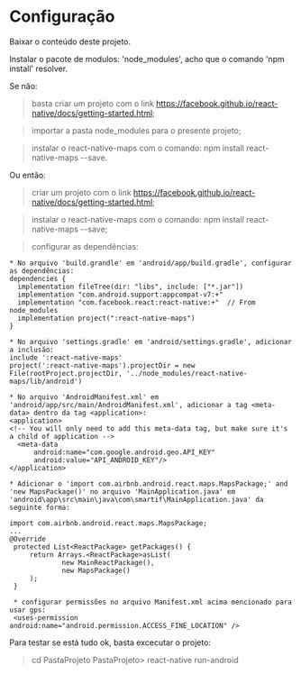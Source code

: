 # Configuração

Baixar o conteúdo deste projeto.

Instalar o pacote de modulos: 'node_modules', acho que o comando 'npm install' resolver.

Se não:

> basta criar um projeto com o link https://facebook.github.io/react-native/docs/getting-started.html;

> importar a pasta node_modules para o presente projeto;

> instalar o react-native-maps com o comando: npm install react-native-maps --save.

Ou então:

> criar um projeto com o link https://facebook.github.io/react-native/docs/getting-started.html;

> instalar o react-native-maps com o comando: npm install react-native-maps --save;

> configurar as dependências:

    * No arquivo 'build.grandle' em 'android/app/build.gradle', configurar as dependências:
    dependencies {
      implementation fileTree(dir: "libs", include: ["*.jar"])
      implementation "com.android.support:appcompat-v7:+"
      implementation "com.facebook.react:react-native:+"  // From node_modules
      implementation project(":react-native-maps")
    }

    * No arquivo 'settings.gradle' em 'android/settings.gradle', adicionar a inclusão:
    include ':react-native-maps'
    project(':react-native-maps').projectDir = new File(rootProject.projectDir, '../node_modules/react-native-maps/lib/android')

    * No arquivo 'AndroidManifest.xml' em 'android/app/src/main/AndroidManifest.xml', adicionar a tag <meta-data> dentro da tag <application>:
    <application>
    <!-- You will only need to add this meta-data tag, but make sure it's a child of application -->
      <meta-data
          android:name="com.google.android.geo.API_KEY"
          android:value="API_ANDROID_KEY"/>
    </application>
    
    * Adicionar o 'import com.airbnb.android.react.maps.MapsPackage;' and 'new MapsPackage()' no arquivo 'MainApplication.java' em 'android\app\src\main\java\com\smartif\MainApplication.java' da seguinte forma:
    
    import com.airbnb.android.react.maps.MapsPackage;
    ...
    @Override
     protected List<ReactPackage> getPackages() {
         return Arrays.<ReactPackage>asList(
                 new MainReactPackage(),
                 new MapsPackage()
         );
     }
     
     * configurar permissões no arquivo Manifest.xml acima mencionado para usar gps:
     <uses-permission android:name="android.permission.ACCESS_FINE_LOCATION" />

Para testar se está tudo ok, basta excecutar o projeto:
> cd PastaProjeto
> PastaProjeto> react-native run-android

